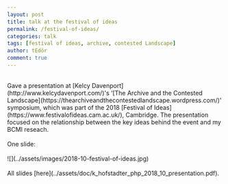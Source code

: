 ```yaml
---
layout: post
title: talk at the festival of ideas
permalink: /festival-of-ideas/
categories: talk
tags: [festival of ideas, archive, contested Landscape]
author: tEdör
comment: true
---
```

<br>
Gave a presentation at [Kelcy Davenport](http://www.kelcydavenport.com/)'s ‘[The Archive and the Contested Landscape](https://thearchiveandthecontestedlandscape.wordpress.com/)' symposium, which was part of the 2018 [Festival of Ideas](https://www.festivalofideas.cam.ac.uk/), Cambridge. The presentation focused on the relationship between the key ideas behind the event and my BCMI reseach. 
<br>
<br>
One slide:
<br>
<br>
![](../assets/images/2018-10-festival-of-ideas.jpg)
<br>
<br>
All slides [here](../assets/doc/k_hofstadter_php_2018_10_presentation.pdf).

